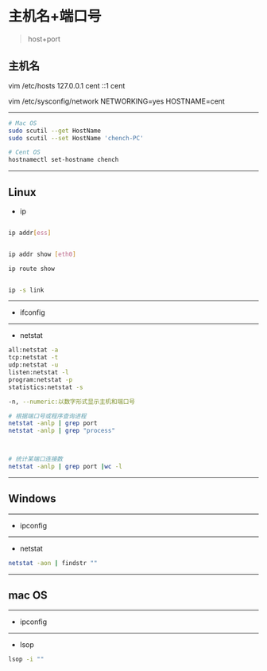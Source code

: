 
# 主机名+端口号
> host+port




## 主机名

vim /etc/hosts
127.0.0.1 cent
::1  cent

vim /etc/sysconfig/network
NETWORKING=yes
HOSTNAME=cent



---

```sh
# Mac OS
sudo scutil --get HostName
sudo scutil --set HostName 'chench-PC'

# Cent OS
hostnamectl set-hostname chench
```

---
## Linux

- ip
```sh

ip addr[ess]


ip addr show [eth0]

ip route show


ip -s link

```




---
- ifconfig



---
- netstat
```sh
all:netstat -a
tcp:netstat -t
udp:netstat -u
listen:netstat -l
program:netstat -p
statistics:netstat -s

-n, --numeric:以数字形式显示主机和端口号

# 根据端口号或程序查询进程
netstat -anlp | grep port
netstat -anlp | grep "process"



# 统计某端口连接数
netstat -anlp | grep port |wc -l
```

---
## Windows


---
- ipconfig


---
- netstat
```sh
netstat -aon | findstr ""

```




---
## mac OS


---
- ipconfig


---
- lsop
```sh
lsop -i ""


```